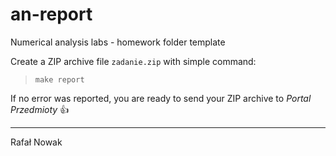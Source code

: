 # an-report
Numerical analysis labs - homework folder template

Create a ZIP archive file `zadanie.zip` with simple command:
> `make report`

If no error was reported, you are ready to send your ZIP archive to *Portal Przedmioty* 👍

---
Rafał Nowak
